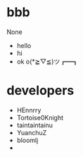 # bbb
None
* hello
* hi
* ok
o(*≧▽≦)ツ┏━┓
# developers
* HEnnrry
* Tortoise0Knight
* taintaintainu
* YuanchuZ
* bloomlj
* 
